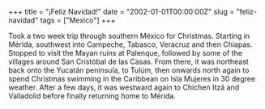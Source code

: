 +++
title = "¡Feliz Navidad!"
date = "2002-01-01T00:00:00Z"
slug = "feliz-navidad"
tags = ["Mexico"]
+++

Took a two week trip through southern México for Christmas. Starting in Mérida,
southwest into Campeche, Tabasco, Veracruz and then Chiapas.<!--more--> Stopped
to visit the Mayan ruins at Palenque, followed by some of the villages around
San Cristóbal de las Casas. From there, it was northeast back onto the Yucatán
peninsula, to Tulúm, then onwards north again to spend Christmas swimming in
the Caribbean on Isla Mujeres in 30 degree weather. After a few days, it was
westward again to Chichen Itzá and Valladolid before finally returning home to
Mérida.
